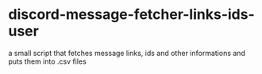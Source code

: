 # discord-message-fetcher-links-ids-user
a small script that fetches message links, ids and other informations and puts them into .csv files
